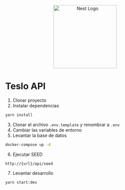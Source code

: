 <p align="center">
  <a href="http://nestjs.com/" target="blank"><img src="https://nestjs.com/img/logo-small.svg" width="200" alt="Nest Logo" /></a>
</p>

# Teslo API

1. Clonar proyecto
2. Instalar dependencias
```bash
yarn install
```
3. Clonar el archivo ```.env.template``` y renombrar a ```.env```
4. Cambiar las variables de entorno
5. Levantar la base de datos
```bash
docker-compose up -d
```
6. Ejecutar SEED
```
http://{url}/api/seed
```
7. Levantar desarrollo
```bash
yarn start:dev
```